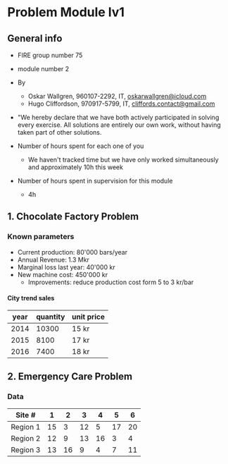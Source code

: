 # Problem Module lv1
## General info
* FIRE group number 75
* module number 2
* By
  - Oskar Wallgren, 960107-2292, IT, oskarwallgren@icloud.com
  - Hugo Cliffordson, 970917-5799, IT, cliffords.contact@gmail.com

* "We hereby declare that we have both actively participated in solving every exercise. All solutions are entirely our own work, without having taken part of other solutions.
* Number of hours spent for each one of you
  - We haven't tracked time but we have only worked simultaneously and approximately 10h this week
* Number of hours spent in supervision for this module
  - 4h

## 1. Chocolate Factory Problem
### Known parameters
- Current production: 80'000 bars/year
- Annual Revenue: 1.3 Mkr
- Marginal loss last year: 40'000 kr
- New machine cost: 450'000 kr
    * Improvements: reduce production cost form 5 to 3 kr/bar
#### City trend sales
| year 	| quantity 	| unit price 	|
|------	|----------	|------------	|
| 2014 	| 10300    	|    15 kr   	|
| 2015 	| 8100     	|    17 kr   	|
| 2016 	| 7400     	|    18 kr   	|

## 2. Emergency Care Problem
### Data

| Site #    | 1 | 2 | 3 | 4 | 5 | 6 |
|---------- |---|---|---|---|---|---|
| Region 1  | 15| 3 | 12| 5 | 17| 20|
| Region 2  |12 |9  |13 |16 |3  |4  |
| Region 3  |13 |16 |9  |4  |7  |11 |
   

